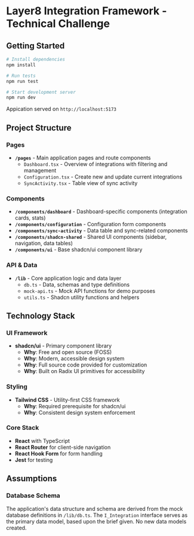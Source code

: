 # Layer8 Integration Framework - Technical Challenge

## Getting Started

```bash
# Install dependencies
npm install

# Run tests
npm run test

# Start development server
npm run dev
```

Appication served on `http://localhost:5173`

## Project Structure

### Pages

- **`/pages`** - Main application pages and route components
  - `Dashboard.tsx` - Overview of integrations with filtering and management
  - `Configuration.tsx` - Create new and update current integrations
  - `SyncActivity.tsx` - Table view of sync activity

### Components

- **`/components/dashboard`** - Dashboard-specific components (integration cards, stats)
- **`/components/configuration`** - Configuration form components
- **`/components/sync-activity`** - Data table and sync-related components
- **`/components/shadcn-shared`** - Shared UI components (sidebar, navigation, data tables)
- **`/components/ui`** - Base shadcn/ui component library

### API & Data

- **`/lib`** - Core application logic and data layer
  - `db.ts` - Data, schemas and type definitions
  - `mock-api.ts` - Mock API functions for demo purposes
  - `utils.ts` - Shadcn utility functions and helpers

## Technology Stack

### UI Framework

- **shadcn/ui** - Primary component library
  - **Why**: Free and open source (FOSS)
  - **Why**: Modern, accessible design system
  - **Why**: Full source code provided for customization
  - **Why**: Built on Radix UI primitives for accessibility

### Styling

- **Tailwind CSS** - Utility-first CSS framework
  - **Why**: Required prerequisite for shadcn/ui
  - **Why**: Consistent design system enforcement

### Core Stack

- **React** with TypeScript
- **React Router** for client-side navigation
- **React Hook Form** for form handling
- **Jest** for testing

## Assumptions

### Database Schema

The application's data structure and schema are derived from the mock database definitions in `/lib/db.ts`. The `I_Integration` interface serves as the primary data model, based upon the brief given. No new data models created.

